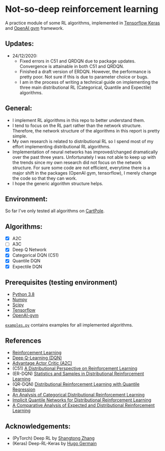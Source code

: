 # Not-so-deep reinforcement learning
A practice module of some RL algorithms, implemented in 
[Tensorflow Keras](https://www.tensorflow.org/guide/keras) 
and [OpenAI gym](https://github.com/openai/gym) framework. 

## Updates:
- 24/12/2020: 
    - Fixed errors in C51 and QRDQN due to package updates. Convergence is attainable in both C51 and QRDQN.
    - Finished a draft version of ERDQN. However, the performance is pretty poor. Not sure if this is due to parameter choice or bugs.
    - I am in the process of writing a technical guide on implementing the three main distributional RL (Categorical, Quantile and Expectile) algorithms.

## General:
- I implement RL algorithms in this repo to better understand them. 
- I tend to focus on the RL part rather than the network structure. Therefore, the network structure of the algorithms in this report is pretty simple.
- My own research is related to distributional RL so I spend most of my effort implementing distributional RL algorithms. 
- Implementation of neural networks has improved/changed dramatically over the past three years. Unfortunately I was not able to keep up with the trends since my own research did not focus on the network structure. For sure some code are not efficient, everytime there is a major shift in the packages (OpenAI gym, tensorflow), I merely change the code so that they can work.
- I hope the generic algorithm structure helps.

 
## Environment:
So far I've only tested all algorithms on [CartPole](https://github.com/openai/gym/wiki/CartPole-v0).

 
## Algorithms:
- [x] A2C
- [ ] A3C
- [x] Deep Q Network
- [x] Categorical DQN (C51)
- [x] Quantile DQN
- [x] Expectile DQN

## Prerequisites (testing environment)
* [Python 3.8](https://www.python.org/)
* [Numpy](http://www.numpy.org/)
* [Scipy](https://www.scipy.org/)
* [Tensorflow](https://www.tensorflow.org/)
* [OpenAI-gym](https://github.com/openai/gym)


[```examples.py```](./example.py) contains examples for all implemented algorithms.

## References
* [Reinforcement Learning](http://incompleteideas.net/book/RLbook2018.pdf)
* [Deep Q-Learning (DQN)](https://www.cs.toronto.edu/~vmnih/docs/dqn.pdf)
* [Advantage Actor Critic (A2C)](https://papers.nips.cc/paper/1786-actor-critic-algorithms.pdf)
* (C51) [A Distributional Perspective on Reinforcement Learning](https://arxiv.org/abs/1707.06887)
* (ER-DQN) [Statistics and Samples in Distributional Reinforcement Learning](https://arxiv.org/abs/1902.08102)
* (QR-DQN) [Distributional Reinforcement Learning with Quantile Regression](https://arxiv.org/abs/1710.10044)
* [An Analysis of Categorical Distributional Reinforcement Learning](https://arxiv.org/abs/1802.08163)
* [Implicit Quantile Networks for Distributional Reinforcement Learning](https://arxiv.org/abs/1806.06923)
* [A Comparative Analysis of Expected and Distributional Reinforcement Learning](https://arxiv.org/abs/1806.06923)




## Acknowledgements:
* (PyTorch) Deep RL by [Shangtong Zhang](https://github.com/ShangtongZhang/DeepRL)
* (Keras) Deep-RL-Keras by [Hugo Germain](https://github.com/germain-hug/Deep-RL-Keras)